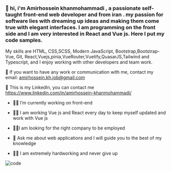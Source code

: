 ###  👋 hi, i'm Amirhossein khanmohammadi , a passionate self-taught  front-end web developer and  from iran . my passion for software lies with dreaming up ideas and making them come true with elegant interfaces. I am programming on the front side and I am very interested in React and Vue js. Here I put my code samples.
My skills are HTML, CSS,SCSS, Modern JavaScript, Bootstrap,Bootstrap-Vue, Git, React,Vuejs,pinia,VueRouter,Vuetify,QuasarJS,Tailwind and Typescript, and I enjoy working with other developers and team work.

💼 If you want to have any work or communication with me, contact my email:  amirhossein.kh.job@gmail.com 

📱 This is my LinkedIn, you can contact me     https://www.linkedin.com/in/amirhossein-khanmohammadi/   


- 🎯🎯 I’m currently working on front-end 
- 💪💪 I am working Vue js and React every day to keep myself updated and work with Vue js

- 💎💎I am looking for the right company to be employed
- 💬 Ask me about web applications and I will guide you to the best of my knowledge
- 🥊🥊 I am extremely hardworking and never give up





![code](https://github.com/ami87878/ami87878/assets/111053228/9e25a651-0efa-49d7-9202-04a39c327df7)




